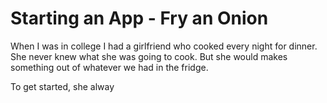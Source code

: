 # Starting an App - Fry an Onion

When I was in college I had a girlfriend who cooked every night for dinner. She never knew what she was going to cook. But she would makes something out of whatever we had in the fridge.

To get started, she alway
<!--stackedit_data:
eyJoaXN0b3J5IjpbMTg2MDYwOTg2NF19
-->